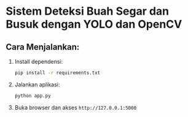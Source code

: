 # Sistem Deteksi Buah Segar dan Busuk dengan YOLO dan OpenCV

## Cara Menjalankan:
1. Install dependensi:
   ```bash
   pip install -r requirements.txt
   ```
2. Jalankan aplikasi:
   ```bash
   python app.py
   ```
3. Buka browser dan akses `http://127.0.0.1:5000`